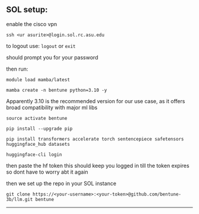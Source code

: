 ## SOL setup:
enable the cisco vpn

`ssh <ur asurite>@login.sol.rc.asu.edu`

to logout use:
`logout`
or
`exit`

should prompt you for your password

then run:

`module load mamba/latest`

`mamba create -n bentune python=3.10 -y`

Apparently 3.10 is the recommended version for our use case, as it offers broad compatibility with major ml libs 

`source activate bentune`

`pip install --upgrade pip`

`pip install transformers accelerate torch sentencepiece safetensors huggingface_hub datasets`

`huggingface-cli login`

then paste the hf token
this should keep you logged in till the token expires 
so dont have to worry abt it again

then we set up the repo in your SOL instance

`git clone https://<your-username>:<your-token>@github.com/bentune-3b/llm.git bentune`

---

